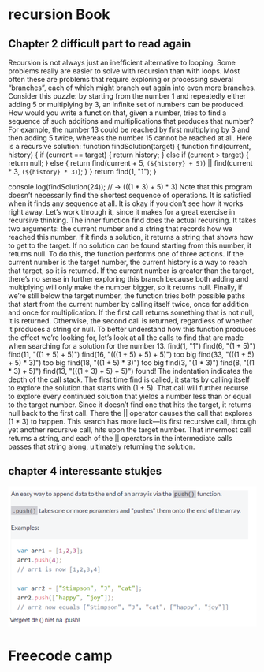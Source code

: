 # recursion Book

 ## Chapter 2 difficult part to read again

Recursion is not always just an inefficient alternative to looping. Some problems really are easier to solve with recursion than with loops. Most often these are problems that require exploring or processing several “branches”, each of which might branch out again into even more branches.
Consider this puzzle: by starting from the number 1 and repeatedly either adding 5 or multiplying by 3, an infinite set of numbers can be produced. How would you write a function that, given a number, tries to find a sequence of such additions and multiplications that produces that number?
For example, the number 13 could be reached by first multiplying by 3 and then adding 5 twice, whereas the number 15 cannot be reached at all.
Here is a recursive solution:
function findSolution(target) {
  function find(current, history) {
    if (current == target) {
      return history;
    } else if (current > target) {
      return null;
    } else {
      return find(current + 5, `(${history} + 5)`) ||
             find(current * 3, `(${history} * 3)`);
    }
  }
  return find(1, "1");
}

console.log(findSolution(24));
// → (((1 * 3) + 5) * 3)
Note that this program doesn’t necessarily find the shortest sequence of operations. It is satisfied when it finds any sequence at all.
It is okay if you don’t see how it works right away. Let’s work through it, since it makes for a great exercise in recursive thinking.
The inner function find does the actual recursing. It takes two arguments: the current number and a string that records how we reached this number. If it finds a solution, it returns a string that shows how to get to the target. If no solution can be found starting from this number, it returns null.
To do this, the function performs one of three actions. If the current number is the target number, the current history is a way to reach that target, so it is returned. If the current number is greater than the target, there’s no sense in further exploring this branch because both adding and multiplying will only make the number bigger, so it returns null. Finally, if we’re still below the target number, the function tries both possible paths that start from the current number by calling itself twice, once for addition and once for multiplication. If the first call returns something that is not null, it is returned. Otherwise, the second call is returned, regardless of whether it produces a string or null.
To better understand how this function produces the effect we’re looking for, let’s look at all the calls to find that are made when searching for a solution for the number 13.
find(1, "1")
  find(6, "(1 + 5)")
    find(11, "((1 + 5) + 5)")
      find(16, "(((1 + 5) + 5) + 5)")
        too big
      find(33, "(((1 + 5) + 5) * 3)")
        too big
    find(18, "((1 + 5) * 3)")
      too big
  find(3, "(1 * 3)")
    find(8, "((1 * 3) + 5)")
      find(13, "(((1 * 3) + 5) + 5)")
        found!
The indentation indicates the depth of the call stack. The first time find is called, it starts by calling itself to explore the solution that starts with (1 + 5). That call will further recurse to explore every continued solution that yields a number less than or equal to the target number. Since it doesn’t find one that hits the target, it returns null back to the first call. There the || operator causes the call that explores (1 * 3) to happen. This search has more luck—its first recursive call, through yet another recursive call, hits upon the target number. That innermost call returns a string, and each of the || operators in the intermediate calls passes that string along, ultimately returning the solution.

## chapter 4 interessante stukjes

![interesant stuk chapter 4](images/push_array.png)



# Freecode camp

